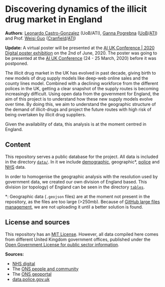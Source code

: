 # Discovering dynamics of the illicit drug market in England

**Authors**: [Leonardo Castro-Gonzalez](https://leonardocastro.github.io/about/) (UoB/ATI), [Ganna Pogrebna](http://www.gannapogrebna.com/) ([UoB](https://www.birmingham.ac.uk/staff/profiles/business/pogrebna-ganna.aspx)/[ATI](https://www.turing.ac.uk/people/researchers/ganna-pogrebna)) and Prof. [Weisi Guo](https://www.weisiguo.com/cv) ([Cranfield](https://www.cranfield.ac.uk/people/professor-weisi-guo-24667823)/[ATI](https://www.turing.ac.uk/people/researchers/weisi-guo))

**Update:** A virtual poster will be presented at the [AI UK Conference | 2020 Digital poster exhibition](https://www.turing.ac.uk/events/ai-uk-2020-digital-poster-exhibition) on the 2nd of June, 2020. The poster was going to be presented at the [AI UK Conference](https://www.turing.ac.uk/ai-uk) (24 - 25 March, 2020) before it was postponed.

The illicit drug market in the UK has evolved in past decade, giving birth to new models of drug supply models like deep-web online sales and the county lines model. Combined with a declining workforce from the different polices in the UK, getting a clear snapshot of the supply routes is becoming increasingly difficult. Using open data from the government for England, the aim of this project is to understand how these new supply models evolve over time. By doing this, we aim to understand the geographic structure of the demand of illicit-drugs and project the future routes with high risk of being overtaken by illicit drug suppliers.

Given the availability of data, this analysis is at the moment centred in England.

## Content

This repository serves a public database for the project. All data is included in the directory [`data/`](https://github.com/LeonardoCastro/BritishDrugDynamics/blob/master/data). In it we include [demographic](https://github.com/LeonardoCastro/BritishDrugDynamics/blob/master/data/demographic), geographic*, [police](https://github.com/LeonardoCastro/BritishDrugDynamics/blob/master/data/police_data) and [NHS](https://github.com/LeonardoCastro/BritishDrugDynamics/blob/master/data/drugs_usage) data.

In order to homogenise the geographic analysis with the resolution used by government data, we created our own division of England based. This division (or topology) of England can be seen in the directory [`tables`](https://github.com/LeonardoCastro/BritishDrugDynamics/blob/master/tables).

*: Geographic data (`.geojson` files) are at the moment not present in the repository, as the files are too large (>250mb). Because of [GitHub large files management](https://help.github.com/en/github/managing-large-files/working-with-large-files), we are not uploading it until a better solution is found.

## License and sources

This repository has an [MIT License](https://github.com/LeonardoCastro/BritishDrugDynamics/blob/master/LICENSE.md). However, all data compiled here comes from different United Kingdom government offices, published under the [Open Government License for public sector information](http://www.nationalarchives.gov.uk/doc/open-government-licence/version/3/).


**Sources:**
- [NHS digital](https://digital.nhs.uk/data-and-information/publications/statistical/statistics-on-drug-misuse)
- The [ONS people and community](https://www.ons.gov.uk/peoplepopulationandcommunity/)
- The [ONS geoportal](https://geoportal.statistics.gov.uk/search?collection=Document&sort=name&tags=all(MAP_ADM))
- [data.police.gov.uk](https://data.police.uk/)
